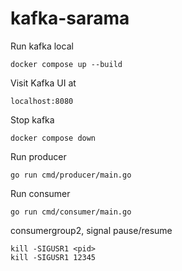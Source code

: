 # kafka-sarama

Run kafka local
```
docker compose up --build
```

Visit Kafka UI at
```
localhost:8080
```

Stop kafka
```
docker compose down
```

Run producer
```
go run cmd/producer/main.go 
```

Run consumer
```
go run cmd/consumer/main.go 
```

consumergroup2, signal pause/resume
```
kill -SIGUSR1 <pid>
kill -SIGUSR1 12345
```
